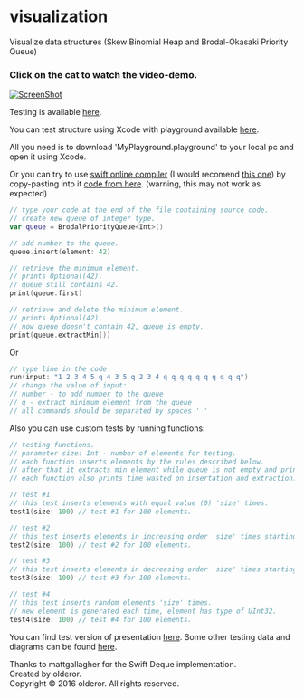 # visualization
Visualize data structures (Skew Binomial Heap and Brodal-Okasaki Priority Queue)

### Click on the cat to watch the video-demo.
[![ScreenShot](http://i.imgur.com/e5R2P7U.jpg)](https://vk.com/video79766031_456239032)

Testing is available [here](https://github.com/olderor/bpq-tests).

You can test structure using Xcode with playground available [here](forest/MyPlayground.playground).

All you need is to download 'MyPlayground.playground' to your local pc and open it using Xcode.


Or you can try to use [swift online compiler](https://www.google.com/search?q=swift+online+compiler) (I would recomend [this one](https://swift.sandbox.bluemix.net/#/repl)) by copy-pasting into it [code from here](testing.swift). (warning, this may not work as expected)

```swift
// type your code at the end of the file containing source code.
// create new queue of integer type.
var queue = BrodalPriorityQueue<Int>()

// add number to the queue.
queue.insert(element: 42)

// retrieve the minimum element. 
// prints Optional(42).
// queue still contains 42.
print(queue.first)

// retrieve and delete the minimum element.
// prints Optional(42).
// now queue doesn't contain 42, queue is empty.
print(queue.extractMin())
```
Or
```swift
// type line in the code
run(input: "1 2 3 4 5 q 4 3 5 q 2 3 4 q q q q q q q q q q")
// change the value of input:
// number - to add number to the queue
// q - extract minimum element from the queue
// all commands should be separated by spaces ' '
```

Also you can use custom tests by running functions:
```swift
// testing functions.
// parameter size: Int - number of elements for testing.
// each function inserts elements by the rules described below.
// after that it extracts min element while queue is not empty and prints that element to console.
// each function also prints time wasted on insertation and extraction.

// test #1
// this test inserts elements with equal value (0) 'size' times. 
test1(size: 100) // test #1 for 100 elements.

// test #2
// this test inserts elements in increasing order 'size' times starting from 0 up to 'size'.
test2(size: 100) // test #2 for 100 elements.

// test #3
// this test inserts elements in decreasing order 'size' times starting from 0 down to -('size').
test3(size: 100) // test #3 for 100 elements.

// test #4
// this test inserts random elements 'size' times.
// new element is generated each time, element has type of UInt32.
test4(size: 100) // test #4 for 100 elements.
```


You can find test version of presentation [here](docs/show.pptx).
Some other testing data and diagrams can be found [here](docs).


Thanks to mattgallagher for the Swift Deque implementation.  
Created by olderor.  
Copyright © 2016 olderor. All rights reserved.
